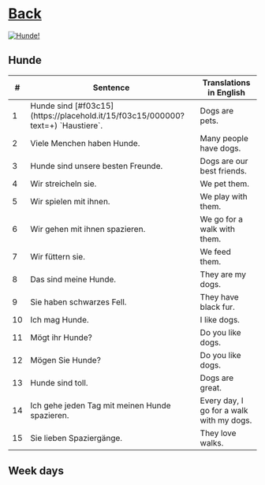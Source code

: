 # [Back](../a1/README.md)

<a href="https://www.youtube.com/watch?v=https://www.youtube.com/watch?v=FGFz08E8vVs&list=PL5QyCnFPRx0GxaFjdAVkx7K9TfEklY4sg&index=12" target="_blank">
    <img src="http://i3.ytimg.com/vi/FGFz08E8vVs/maxresdefault.jpg" 
    alt="Hunde!"/></a>

## Hunde

<table>
 <thead>
  <tr>
   <th>#</th>
   <th>Sentence</th>
   <th>Translations in English</th>
  </tr>
 </thead>
 <tbody>
  <tr>
   <td>1</td>
   <td>Hunde sind [#f03c15](https://placehold.it/15/f03c15/000000?text=+) `Haustiere`.</td>
   <td>Dogs are pets.</td>
  </tr>
  <tr>
   <td>2</td>
   <td>Viele Menchen haben Hunde.</td>
   <td>Many people have dogs.</td>
  </tr>
  <tr>
   <td>3</td>
   <td>Hunde sind unsere besten Freunde.</td>
   <td>Dogs are our best friends.</td>
  </tr>
  <tr>
   <td>4</td>
   <td>Wir streicheln sie.</td>
   <td>We pet them.</td>
  </tr>
  <tr>
   <td>5</td>
   <td>Wir spielen mit ihnen.</td>
   <td>We play with them.</td>
  </tr>
  <tr>
   <td>6</td>
   <td>Wir gehen mit ihnen spazieren.</td>
   <td>We go for a walk with them.</td>
  </tr>
  <tr>
   <td>7</td>
   <td>Wir füttern sie.</td>
   <td>We feed them.</td>
  </tr>
  <tr>
   <td>8</td>
   <td>Das sind meine Hunde.</td>
   <td>They are my dogs.</td>
  </tr>
  <tr>
   <td>9</td>
   <td>Sie haben schwarzes Fell.</td>
   <td>They have black fur.</td>
  </tr>
  <tr>
   <td>10</td>
   <td>Ich mag Hunde.</td>
   <td>I like dogs.</td>
  </tr>
  <tr>
   <td>11</td>
   <td>Mögt ihr Hunde?</td>
   <td>Do you like dogs.</td>
  </tr>
  <tr>
   <td>12</td>
   <td>Mögen Sie Hunde?</td>
   <td>Do you like dogs.</td>
  </tr>
  <tr>
   <td>13</td>
   <td>Hunde sind toll.</td>
   <td>Dogs are great.</td>
  </tr>
  <tr>
   <td>14</td>
   <td>Ich gehe jeden Tag mit meinen Hunde spazieren.</td>
   <td>Every day, I go for a walk with my dogs.</td>
  </tr>
  <tr>
   <td>15</td>
   <td>Sie lieben Spaziergänge.</td>
   <td>They love walks.</td>
  </tr>
 </tbody>
</table>

## Week days
